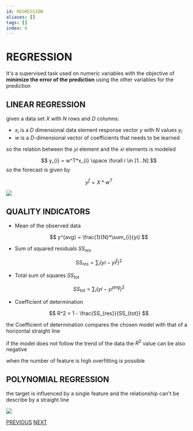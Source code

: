 ```yaml
---
id: REGRESSION
aliases: []
tags: []
index: 6
---
```


# REGRESSION

It's a supervised task used on numeric variables with the objective of **minimize the error of the prediction**  using the other variables for the prediction

## LINEAR REGRESSION

given a data set $X$ with $N$ rows and $D$ columns:

- $x_{i}$ is a $D$ dimensional data element response vector $y$ with $N$ values $y_{i}$
- $w$ is a $D$-dimensional vector of coefficients that needs to be learned

so the relation between the $yi$ element and the $xi$ elements is modeled

$$
y_{i} = w^T*x_{i} \space \forall i \in [1...N]
$$
so the forecast is given by

$$
y^f = X*w^T
$$


![](datamining/Pasted_image_20240102171514.png)

## QUALITY INDICATORS

- Mean of the observed data

$$
y^{avg} = \frac{1}{N}*\sum_{i}{yi}
$$

- Sum of squared residuals $SS_{res}$

$$
SS_{res} = \sum_{i}({yi-yi^f})^2
$$

- Total sum of squares $SS_{tot}$

$$
SS_{tot} = \sum_{i}({yi-yi^{avg}})^2
$$

- Coefficient of determination

$$
R^2 = 1 - \frac{SS_{res}}{SS_{tot}}
$$

the Coefficient of determination compares the chosen model with that of a horizontal straight line

if the model does not follow the trend of the data the $R^2$ value can be also negative

when the number of feature is high overfitting is possible

## POLYNOMIAL REGRESSION

the target is influenced by a single feature and the relationship can't be describe by a straight line

![](datamining/Pasted_image_20240102175121.png)



[PREVIOUS](DECISION_TREE_PRUNING.md) [NEXT](NAIVE_BAYES_CLASSIFIER.md)
